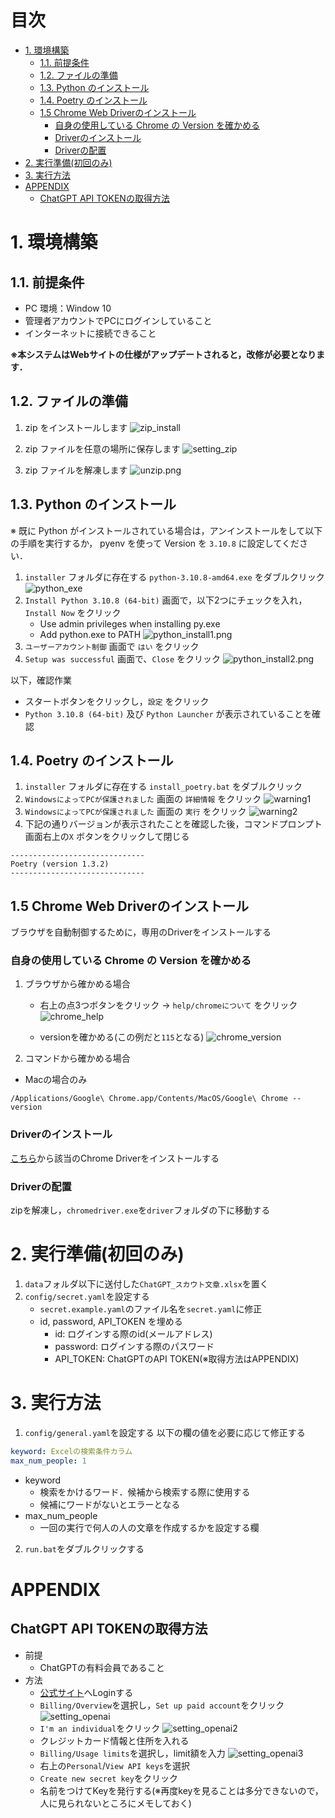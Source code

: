 # 目次  <!-- omit in toc -->

- [1. 環境構築](#1-環境構築)
  - [1.1. 前提条件](#11-前提条件)
  - [1.2. ファイルの準備](#12-ファイルの準備)
  - [1.3. Python のインストール](#13-python-のインストール)
  - [1.4. Poetry のインストール](#14-poetry-のインストール)
  - [1.5 Chrome Web Driverのインストール](#15-chrome-web-driverのインストール)
    - [自身の使用している Chrome の Version を確かめる](#自身の使用している-chrome-の-version-を確かめる)
    - [Driverのインストール](#driverのインストール)
    - [Driverの配置](#driverの配置)
- [2. 実行準備(初回のみ)](#2-実行準備初回のみ)
- [3. 実行方法](#3-実行方法)
- [APPENDIX](#appendix)
  - [ChatGPT API TOKENの取得方法](#chatgpt-api-tokenの取得方法)

# 1. 環境構築
##  1.1. 前提条件
- PC 環境：Window 10
- 管理者アカウントでPCにログインしていること
- インターネットに接続できること

**※本システムはWebサイトの仕様がアップデートされると，改修が必要となります．**

## 1.2. ファイルの準備
1. zip をインストールします
![zip_install](img/zip_install.png)

2. zip ファイルを任意の場所に保存します
![setting_zip](img/setting_zip.png)

3. zip ファイルを解凍します
![unzip.png](img/unzip.png)

## 1.3. Python のインストール
※ 既に Python がインストールされている場合は，アンインストールをして以下の手順を実行するか， pyenv を使って Version を `3.10.8` に設定してください．

1. `installer` フォルダに存在する `python-3.10.8-amd64.exe` をダブルクリック
![python_exe](img/python_exe.png)
2. `Install Python 3.10.8 (64-bit)` 画面で，以下2つにチェックを入れ，`Install Now` をクリック
   - Use admin privileges when installing py.exe
   - Add python.exe to PATH
![python_install1.png](img/python_install1.png)
3. `ユーザーアカウント制御` 画面で `はい` をクリック
4. `Setup was successful` 画面で、`Close` をクリック
![python_install2.png](img/python_install2.png)

以下，確認作業
- スタートボタンをクリックし，`設定` をクリック
- `Python 3.10.8 (64-bit)` 及び `Python Launcher` が表示されていることを確認
## 1.4. Poetry のインストール
1. `installer` フォルダに存在する `install_poetry.bat` をダブルクリック
2. `WindowsによってPCが保護されました` 画面の `詳細情報` をクリック
![warning1](img/warning1.png)
3. `WindowsによってPCが保護されました` 画面の `実行` をクリック
![warning2](img/warning2.png)
4. 下記の通りバージョンが表示されたことを確認した後，コマンドプロンプト画面右上の`X` ボタンをクリックして閉じる
```
------------------------------
Poetry (version 1.3.2)
------------------------------
```

## 1.5 Chrome Web Driverのインストール
ブラウザを自動制御するために，専用のDriverをインストールする

### 自身の使用している Chrome の Version を確かめる
1. ブラウザから確かめる場合
   - 右上の点3つボタンをクリック → `help/chromeについて` をクリック
   ![chrome_help](img/chrome_help.png)

   - versionを確かめる(この例だと`115`となる)
   ![chrome_version](img/chrome_version.png)

2. コマンドから確かめる場合
- Macの場合のみ
```
/Applications/Google\ Chrome.app/Contents/MacOS/Google\ Chrome --version
```

### Driverのインストール
[こちら](https://chromedriver.chromium.org/downloads)から該当のChrome Driverをインストールする

### Driverの配置
zipを解凍し，`chromedriver.exe`を`driver`フォルダの下に移動する


# 2. 実行準備(初回のみ)
1. `data`フォルダ以下に送付した`ChatGPT_スカウト文章.xlsx`を置く
2. `config/secret.yaml`を設定する
   - `secret.example.yaml`のファイル名を`secret.yaml`に修正
   - id, password, API_TOKEN を埋める
     - id: ログインする際のid(メールアドレス)
     - password: ログインする際のパスワード
     - API_TOKEN: ChatGPTのAPI TOKEN(※取得方法はAPPENDIX)


# 3. 実行方法

1. `config/general.yaml`を設定する
以下の欄の値を必要に応じて修正する
```yaml
keyword: Excelの検索条件カラム
max_num_people: 1
```
- keyword
  - 検索をかけるワード．候補から検索する際に使用する
  - 候補にワードがないとエラーとなる
- max_num_people
  - 一回の実行で何人の人の文章を作成するかを設定する欄


2. `run.bat`をダブルクリックする


# APPENDIX
## ChatGPT API TOKENの取得方法
- 前提
  - ChatGPTの有料会員であること
- 方法
  - [公式サイト](https://auth0.openai.com/u/login/identifier?state=hKFo2SBITkdDR0tDUnI4ZmgyaS16c1dURXJVTExyQjhheF9raqFur3VuaXZlcnNhbC1sb2dpbqN0aWTZIElENThVck1BZFFwenJLVTdfRVJkZ183TlFJZVJRY2tIo2NpZNkgRFJpdnNubTJNdTQyVDNLT3BxZHR3QjNOWXZpSFl6d0Q)へLoginする
  - `Billing/Overview`を選択し，`Set up paid account`をクリック
  ![setting_openai](img/setting_openai.png)
  - `I'm an individual`をクリック
  ![setting_openai2](img/setting_openai2.png)
  - クレジットカード情報と住所を入れる
  - `Billing/Usage limits`を選択し，limit額を入力
  ![setting_openai3](img/setting_openai3.png)
  - 右上の`Personal`/`View API keys`を選択
  - `Create new secret key`をクリック
  - 名前をつけてKeyを発行する(※再度keyを見ることは多分できないので，人に見られないところにメモしておく)

